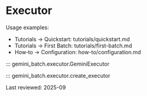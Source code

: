 # Executor

Usage examples:

- Tutorials → Quickstart: tutorials/quickstart.md
- Tutorials → First Batch: tutorials/first-batch.md
- How‑to → Configuration: how-to/configuration.md

::: gemini_batch.executor.GeminiExecutor

::: gemini_batch.executor.create_executor

Last reviewed: 2025-09
